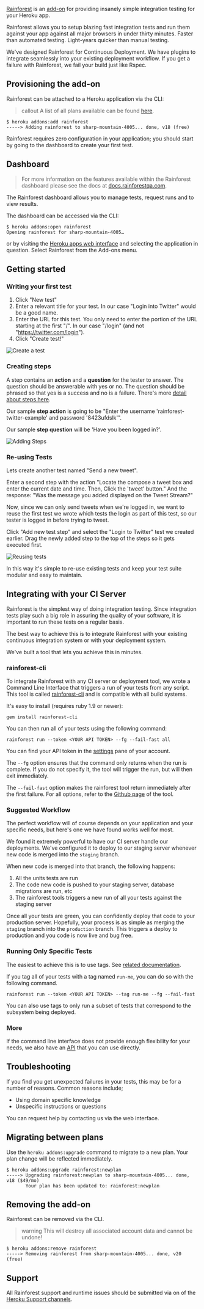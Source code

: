 [Rainforest](https://addons.heroku.com/marketplace/rainforest) is an [add-on](http://addons.heroku.com) for providing insanely simple integration testing for your Heroku app.

Rainforest allows you to setup blazing fast integration tests and run them against your app against all major browsers in under thirty minutes. Faster than automated testing. Light-years quicker than manual testing.

We've designed Rainforest for Continuous Deployment. We have plugins to integrate seamlessly into your existing deployment workflow. If you get a failure with Rainforest, we fail your build just like Rspec.

## Provisioning the add-on

Rainforest can be attached to a Heroku application via the  CLI:

> callout
> A list of all plans available can be found [here](https://addons.heroku.com/marketplace/rainforest).

```term
$ heroku addons:add rainforest
-----> Adding rainforest to sharp-mountain-4005... done, v18 (free)
```

Rainforest requires zero configuration in your application; you should start by going to the dashboard to create your first test.

## Dashboard

> For more information on the features available within the Rainforest dashboard please see the docs at [docs.rainforestqa.com](https://docs.rainforestqa.com/).

The Rainforest dashboard allows you to manage tests, request runs and to view results.

The dashboard can be accessed via the CLI:

```term
$ heroku addons:open rainforest
Opening rainforest for sharp-mountain-4005…
```

or by visiting the [Heroku apps web interface](http://heroku.com/myapps) and selecting the application in question. Select Rainforest from the Add-ons menu.

## Getting started

### Writing your first test

1. Click "New test"
2. Enter a relevant title for your test. In our case "Login into Twitter" would be a good name.
3. Enter the URL for this test. You only need to enter the portion of the URL starting at the first "/". In our case "/login" (and not "https://twitter.com/login").
4. Click "Create test!"

![Create a test](https://docs.rainforestqa.com/images/screenshots/screen2.png)

### Creating steps

A step contains an __action__ and a __question__ for the tester to answer. The question
should be answerable with yes or no. The question should be phrased so that yes is
a success and no is a failure. There's more [detail about steps here](/pages/step-writing-guide.html#what_is_a_step).

Our sample __step action__ is going to be "Enter the username
'rainforest-twitter-example' and password '8423ufdslk'".

Our sample __step question__ will be 'Have you been logged in?'.

![Adding Steps](https://docs.rainforestqa.com/images/screenshots/screen3.png)


### Re-using Tests

Lets create another test named "Send a new tweet".

Enter a second step with the action "Locate the compose a tweet box and
enter the current date and time. Then, Click the 'tweet' button." And the
response: "Was the message you added displayed on the Tweet Stream?"

Now, since we can only send tweets when we're logged in, we want to reuse the
first test we wrote which tests the login as part of this test, so our tester is logged in before trying to tweet.

Click "Add new test step" and select the "Login to Twitter" test we created earlier. Drag the newly added
step to the top of the steps so it gets executed first. 

![Reusing tests](https://docs.rainforestqa.com/images/screenshots/screen4.png)

In this way it's simple to re-use existing tests and keep your test suite modular and easy to maintain.

## Integrating with your CI Server

Rainforest is the simplest way of doing integration testing. Since integration tests play such a big role in assuring the quality of your software, it is important to run these tests on a regular basis. 

The best way to achieve this is to integrate Rainforest with your existing continuous integration system or with your deployment system. 

We've built a tool that lets you achieve this in minutes. 

### rainforest-cli

To integrate Rainforest with any CI server or deployment tool, we wrote a Command Line Interface that triggers a run of your tests from any script. This tool is called [rainforest-cli](https://github.com/rainforestapp/rainforest-cli) and is compatible with all build systems.

It's easy to install (requires ruby 1.9 or newer):

```
gem install rainforest-cli
```

You can then run all of your tests using the following command:

```
rainforest run --token <YOUR API TOKEN> --fg --fail-fast all
```

You can find your API token in the [settings](https://app.rainforestqa.com/settings/account) pane of your account.

The `--fg` option ensures that the command only returns when the run is complete. If you do not specify it, the tool will trigger the run, but will then exit immediately. 

The `--fail-fast` option makes the rainforest tool return immediately after the first failure. 
For all options, refer to the [Github page](https://github.com/rainforestapp/rainforest-cli) of the tool.

### Suggested Workflow

The perfect workflow will of course depends on your application and your specific needs, but here's one we have found works well for most. 

We found it extremely powerful to have our CI server handle our deployments. We've configured it to deploy to our staging server whenever new code is merged into the `staging` branch. 

When new code is merged into that branch, the following happens:

1. All the units tests are run
2. The code new code is pushed to your staging server, database migrations are run, etc
3. The rainforest tools triggers a new run of all your tests against the staging server

Once all your tests are green, you can confidently deploy that code to your production server. Hopefully, your process is as simple as merging the `staging` branch into the `production` branch. This triggers a deploy to production and you code is now live and bug free.

### Running Only Specific Tests

The easiest to achieve this is to use tags. See [related documentation](https://docs.rainforestqa.com/tags/). 

If you tag all of your tests with a tag named `run-me`, you can do so with the following command.

```
rainforest run --token <YOUR API TOKEN> --tag run-me --fg --fail-fast
```

You can also use tags to only run a subset of tests that correspond to the subsystem being deployed.

### More

If the command line interface does not provide enough flexibility for your needs, we also have an [API](https://docs.rainforestqa.com/runs-api/) that you can use directly. 

## Troubleshooting

If you find you get unexpected failures in your tests, this may be for a number of reasons. Common reasons include;

* Using domain specific knowledge
* Unspecific instructions or questions

You can request help by contacting us via the web interface.

## Migrating between plans

Use the `heroku addons:upgrade` command to migrate to a new plan. Your plan change will be reflected immediately.

```term
$ heroku addons:upgrade rainforest:newplan
-----> Upgrading rainforest:newplan to sharp-mountain-4005... done, v18 ($49/mo)
       Your plan has been updated to: rainforest:newplan
```

## Removing the add-on

Rainforest can be removed via the  CLI.

> warning
> This will destroy all associated account data and cannot be undone!

```term
$ heroku addons:remove rainforest
-----> Removing rainforest from sharp-mountain-4005... done, v20 (free)
```

## Support

All Rainforest support and runtime issues should be submitted via on of the [Heroku Support channels](support-channels).